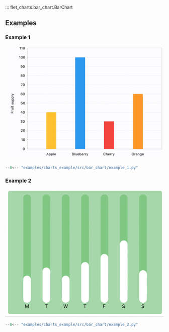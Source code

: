::: flet_charts.bar_chart.BarChart

## Examples

### Example 1

![BarChart example 1](assets/bar-chart/example-1.png)

```python
--8<-- "examples/charts_example/src/bar_chart/example_1.py"
```

### Example 2

![BarChart example 2](assets/bar-chart/example-2.gif)

```python
--8<-- "examples/charts_example/src/bar_chart/example_2.py"
```
